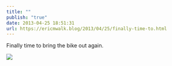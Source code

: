 ```yaml
---
title: ""
publish: "true"
date: 2013-04-25 18:51:31
url: https://ericmwalk.blog/2013/04/25/finally-time-to.html
---
```


Finally time to bring the bike out again.

![](https://ericmwalk.blog/uploads/2022/fd12648c08.jpg)